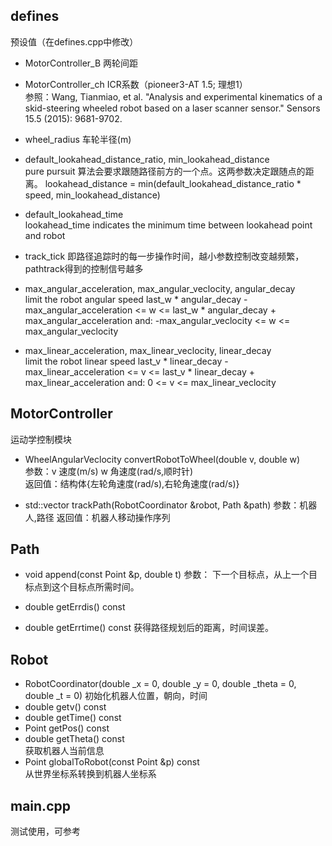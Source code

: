 ## defines

预设值（在defines.cpp中修改）

* MotorController_B 两轮间距  
* MotorController_ch ICR系数（pioneer3-AT 1.5; 理想1）  
    参照：Wang, Tianmiao, et al. "Analysis and experimental kinematics of a skid-steering wheeled robot based on a laser scanner sensor." Sensors 15.5 (2015): 9681-9702.  
* wheel_radius 车轮半径(m)

* default\_lookahead\_distance\_ratio, min\_lookahead\_distance  
	pure pursuit 算法会要求跟随路径前方的一个点。这两参数决定跟随点的距离。
	lookahead_distance =  min(default_lookahead_distance_ratio * speed, min_lookahead_distance)
* default\_lookahead\_time  
	lookahead_time indicates the minimum time between lookahead point and robot 
* track\_tick 即路径追踪时的每一步操作时间，越小参数控制改变越频繁，pathtrack得到的控制信号越多
* max\_angular\_acceleration, max\_angular\_veclocity, angular\_decay  
	limit the robot angular speed
	last_w * angular_decay - max_angular_acceleration <= w <= last_w * angular_decay + max_angular_acceleration
	and:  -max_angular_veclocity <= w <= max_angular_veclocity
* max\_linear\_acceleration, max\_linear\_veclocity, linear\_decay  
	limit the robot linear speed
	last_v * linear_decay - max_linear_acceleration <= v <= last_v * linear_decay + max_linear_acceleration
	and:  0 <= v <= max_linear_veclocity

## MotorController

运动学控制模块

* WheelAngularVeclocity convertRobotToWheel(double v, double w)  
    参数：v 速度(m/s)  w 角速度(rad/s,顺时针)   
    返回值：结构体{左轮角速度(rad/s),右轮角速度(rad/s)}

* std::vector<BodyVeclocity> trackPath(RobotCoordinator &robot, Path &path)
	参数：机器人,路径
	返回值：机器人移动操作序列

## Path

* void append(const Point &p, double t)
	参数： 下一个目标点，从上一个目标点到这个目标点所需时间。

* double getErrdis() const
* double getErrtime() const
	获得路径规划后的距离，时间误差。

## Robot

* RobotCoordinator(double _x = 0, double _y = 0, double _theta = 0, double _t = 0)
	初始化机器人位置，朝向，时间
* double getv() const
* double getTime() const
* Point getPos() const
* double getTheta() const  
	获取机器人当前信息
* Point globalToRobot(const Point &p) const  
	从世界坐标系转换到机器人坐标系

## main.cpp

测试使用，可参考